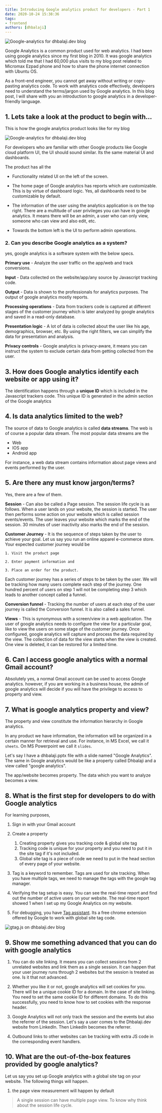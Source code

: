 ```yaml
---
title: Introducing Google analytics product for developers - Part 1
date: 2020-10-24 15:38:36
tags:
- frontend
authors: [dhbalaji]
---
```


 
![Google-analytics for dhbalaji.dev blog](./assets/dhbalaji-google-analytics-homescreen.webp)

Google Analytics is a common product used for web analytics. I had been using google analytics since my first blog in 2010. It was google analytics which told me that I had 60,000 plus visits to my blog post related to Micromax Ezpad phone and how to share the phone internet connection with Ubuntu OS.

As a front-end engineer, you cannot get away without writing or copy-pasting analytics code. To work with analytics code effectively, developers need to understand the terms/jargon used by Google analytics. In this blog post, I will share with you an introduction to google analytics in a developer-friendly language.

<!-- truncate  -->


## 1. Lets take a look at the product to begin with...

This is how the google analytics product looks like for my blog


 ![Google-analytics for dhbalaji.dev blog](./assets/dhbalaji-google-analytics-homescreen.webp)
 
 For developers who are familiar with other Google products like Google cloud platform UI, the UI should sound similar. Its the same material UI and dashboards.
 
 The product has all the 
 
 * Functionality related UI on the left of the screen.
 
 * The home page of Google analytics has reports which are customizable. This is by virtue of dashboard logic. Yes, all dashboards need to be customizable by default.
 
 * The information of the user using the analytics application is on the top right. There are a multitude of user privileges you can have in google analytics. It means there will be an admin, a user who can only view, someone who can view and also edit, etc.
 
 * Towards the bottom left is the UI to perform admin operations.
 
### 2. Can you describe Google analytics as a system?

yes, google analytics is a software system with the below specs.

**Primary use** - Analyze the user traffic on the app/web and track conversions.

**Input** - Data collected on the website/app/any source by Javascript tracking code.

**Output** - Data is shown to the professionals for analytics purposes. The output of google analytics mostly reports.

**Processing operations** - Data from trackers code is captured at different stages of the customer journey which is later analyzed by google analytics and saved in a read-only database.

**Presentation logic** - A lot of data is collected about the user like his age, demographics, browser, etc. By using the right filters, we can simplify the data for presentation and analysis.

**Privacy controls** - Google analytics is privacy-aware, it means you can instruct the system to exclude certain data from getting collected from the user. 

## 3. How does Google analytics identify each website or app using it?

The identification happens through a **unique ID** which is included in the Javascript trackers code. This unique ID is generated in the admin section of the Google analytics


## 4. Is data analytics limited to the web?

The source of data to Google analytics is called **data streams**. The web is of course a popular data stream. The most popular data streams are the 

* Web
* IOS app
* Android app

For instance, a web data stream contains information about page views and events performed by the user.


## 5. Are there any must know jargon/terms?

Yes, there are a few of them.

**Session** - Can also be called a Page session. The session life cycle is as follows. When a user lands on your website, the session is started. The user then performs some action on your website which is called session events/events. The user leaves your website which marks the end of the session. 30 minutes of user inactivity also marks the end of the session.

**Customer Journey** - It is the sequence of steps taken by the user to achieve your goal. Let us say you run an online apparel e-commerce store. Your expected customer journey would be 
    
    1. Visit the product page
    
    2. Enter payment information and
    
    3. Place an order for the product. 
    
Each customer journey has a series of steps to be taken by the user. We will be tracking how many users complete each step of the journey. One hundred percent of users on step 1 will not be completing step 3 which leads to another concept called a funnel.
 
**Conversion funnel** - Tracking the number of users at each step of the user journey is called the Conversion funnel. It is also called a sales funnel.

**Views** - This is synonymous with a screen/view in a web application. The user of google analytics needs to configure the view for a particular goal, like to view the users on some stage of the customer journey. Once configured, google analytics will capture and process the data required by the view. The collection of data for the view starts when the view is created. One view is deleted, it can be restored for a limited time.

## 6. Can I access google analytics with a normal Gmail account?

Absolutely yes, a normal Gmail account can be used to access Google analytics. however, if you are working in a business house, the admin of google analytics will decide if you will have the privilege to access to property and view.

## 7. What is google analytics property and view?

The property and view constitute the information hierarchy in Google analytics.

In any product we have information, the information will be organized in a certain manner for retrieval and use. For instance, in MS Excel, we call it `sheets`. On MS Powerpoint we call it `slides`.

Let's say I have a dhbalaji.pptx file with a slide named "Google Analytics". The same in Google analytics would be like a property called Dhbalaji and a view called "google analytics".

The app/website becomes property. The data which you want to analyze becomes a view.

## 8. What is the first step for developers to do with Google analytics

For learning purposes,

1. Sign in with your Gmail account

2. Create a property
    1. Creating property gives you tracking code & global site tag
    2. Tracking code is unique for your property and you need to put it in the site tag if it's not included.
    3. Global site tag is a piece of code we need to put in the head section of every page of your website.

3. Tag is a keyword to remember. Tags are used for site tracking. When you have multiple tags, we need to manage the tags with the google tag manager.

4. Verifying the tag setup is easy. You can see the real-time report and find out the number of active users on your website. The real-time report showed 1 when I set up my Google Analytics on my website.

5. For debugging, you have [Tag assistant](https://chrome.google.com/webstore/detail/tag-assistant-by-google/kejbdjndbnbjgmefkgdddjlbokphdefk). Its a free chrome extension offered by Google to work with global site tag code.


![gtag.js on dhbalaji.dev blog](./assets/gtagJS-on-dhbalaji.dev.webp)

## 9. Show me something advanced that you can do with google analytics

1. You can do site linking. It means you can collect sessions from 2 unrelated websites and link them as a single session. It can happen that your user journey runs through 2 websites but the session is treated as one. Is it that not advanced.

2. Whether you like it or not, google analytics will set cookies for you. There will be a unique cookie ID for a domain. In the case of site linking. You need to set the same cookie ID for different domains. To do this successfully, you need to know how to set cookies with the response header.

3. Google Analytics will not only track the session and the events but also the referrer of the session. Let's say a user comes to the Dhbalaji.dev website from LinkedIn. Then LinkedIn becomes the referrer. 

4. Outbound links to other websites can be tracking with extra JS code in the corresponding event handlers.

## 10. What are the out-of-the-box features provided by google analytics?

Let us say you set up Google analytics with a global site tag on your website. The following things will happen.

1. the page view measurement will happen by default

 > A single session can have multiple page view. To know why think about the session life cycle.


